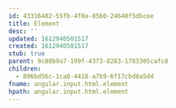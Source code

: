 ```yaml
---
id: 43316402-55fb-4f0a-8560-24640f5dbcee
title: Element
desc: ''
updated: 1612940501517
created: 1612940501517
stub: true
parent: 9c80b9a7-199f-4373-8283-1783305cafc8
children:
  - 896bd56c-1ca0-4418-a7b9-6f17cbd8a5d4
fname: angular.input.html.element
hpath: angular.input.html.element
---
```



